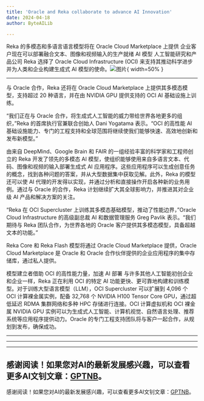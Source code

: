 ```yaml
---
title: 'Oracle and Reka collaborate to advance AI Innovation'
date: 2024-04-18
author: ByteAILib

---
```


Reka 的多模态和多语言语言模型将在 Oracle Cloud Marketplace 上提供
企业客户现在可以部署融合文本、图像和视频输入的生产就绪 AI 模型
人工智能研究和产品公司 Reka 选择了 Oracle Cloud Infrastructure (OCI) 来支持其推动科学进步并为人类和企业构建生成式 AI 模型的使命。![图片](https://ai-techpark.com/wp-content/uploads/2020/06/Buyer-Guide-500x281-1.jpg){ width=50% }

---
与 Oracle 合作，Reka 还将在 Oracle Cloud Marketplace 上提供其多模态模型，支持超过 20 种语言，并在由 NVIDIA GPU 提供支持的 OCI AI 基础设施上训练。

“我们正在与 Oracle 合作，将生成式人工智能的威力带给世界各地更多的组织，”Reka 的首席执行官兼联合创始人 Dani Yogatama 表示。“OCI 的高性能 AI 基础设施能力、专门的工程支持和全球范围将继续使我们能够快速、高效地创新和发布新模型。”

由来自 DeepMind、Google Brain 和 FAIR 的一组经验丰富的科学家和工程师创立的 Reka 开发了领先的多模态 AI 模型，使组织能够使用来自多语言文本、代码、图像和视频的输入部署生成式 AI 应用程序。这些应用程序可以生成创意任务的概念，找到各种问题的答案，并从大型数据集中获取见解。此外，Reka 的模型还可以使 AI 代理的开发得以实现，并通过分析和直接操作开启各种新的业务用例。通过与 Oracle 的合作，Reka 计划继续扩大其全球影响力，并推进其对企业级 AI 产品和解决方案的关注。

“Reka 在 OCI Supercluster 上训练其多模态基础模型，推动了性能边界，”Oracle Cloud Infrastructure 的高级副总裁 AI 和数据管理服务 Greg Pavlik 表示。“我们期待与 Reka 团队合作，为世界各地的 Oracle 客户提供其多模态模型，具备超越文本的功能。”

Reka Core 和 Reka Flash 模型将通过 Oracle Cloud Marketplace 提供，Oracle Cloud Marketplace 是 Oracle 和 Oracle 合作伙伴提供的企业应用程序的集中存储库，通过私人提供。

模型建立者借助 OCI 的高性能力量，加速 AI 部署
与许多其他人工智能初创企业和企业一样，Reka 正在利用 OCI 的特定 AI 功能更快、更可靠地构建和训练模型。对于训练大型语言模型（LLM），OCI Supercluster 可以扩展到 4,096 个 OCI 计算裸金属实例，配备 32,768 个 NVIDIA H100 Tensor Core GPU，通过超低延迟 RDMA 集群网络和多种 HPC 存储进行连接。OCI 计算虚拟机和 OCI 裸金属 NVIDIA GPU 实例可以为生成式人工智能、计算机视觉、自然语言处理、推荐系统等应用程序提供动力。Oracle 的专门工程支持团队将与客户一起合作，从规划到发布，确保成功。


---
---

---
感谢阅读！如果您对AI的最新发展感兴趣，可以查看更多AI文钊文章：[GPTNB](https://gptnb.com)。
---
感谢阅读！如果您对AI的最新发展感兴趣，可以查看更多AI文钊文章：[GPTNB](https://gptnb.com)。